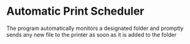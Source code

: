 # Automatic Print Scheduler

The program automatically monitors a designated folder and promptly sends any new file to the printer as soon as it is added to the folder